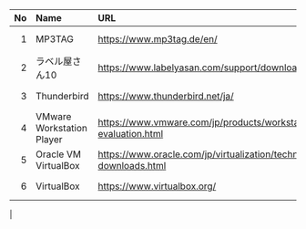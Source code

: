 |No|Name|URL|LatestVersion|LastUpdate|
|--:|:--|:--|:--|:--|
|  1| MP3TAG | https://www.mp3tag.de/en/ | 3.14 | 2022-03-29 |
|  2| ラベル屋さん10 | https://www.labelyasan.com/support/download/ | 1.3.3| 2021-10-26 | 
|  3| Thunderbird | https://www.thunderbird.net/ja/ | 91.9.0 | 2022-05-03 |
|  4| VMware Workstation Player | https://www.vmware.com/jp/products/workstation-player/workstation-player-evaluation.html | 16 | |
|  5| Oracle VM VirtualBox | https://www.oracle.com/jp/virtualization/technologies/vm/downloads/virtualbox-downloads.html | 6.1.14 | |
|  6| VirtualBox | https://www.virtualbox.org/ | 6.1.34 | 2022-04-19 |
 |
